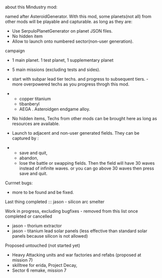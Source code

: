 
about this Mindustry mod:

named after AsteroidGenerator. 
With this mod, some planets(not all) from other mods will be playable and capturable. as long as they are:
- Use SerpuloPlanetGenerator on planet JSON files. 
- No hidden item
- Allow to launch onto numbered sector(non-user generation).

campaign
- 1 main planet. 1 test planet, 1 supplementary planet
- 5 main missions (excluding tests and sides). 
- start with subpar lead tier techs.  and progress to subsequent tiers. - more overpowered techs as you progress throgh this mod.
- - copper titanium 
  - tibanberyl
  - AEGA . Asteroidgen endgame alloy. 

- No hidden items, Techs from other mods can be brought here as long as resources are available.
- Launch to adjacent and non-user generated fields. They can be captured by :
- - save and quit,
  - abandon,
  - lose the battle or swapping fields.
  Then the field will have 30 waves instead of infinite waves.
  or you can go above 30 waves then press save and quit.

Currnet bugs: 
- more to be found and be fixed. 

Last thing completed ::: jason - silicon arc smelter 

Work in progress, excluding bugfixes - removed from this list once completed or cancelled 
- jason - thorium extractor
- jason - titanium lead solar panels (less effective than standard solar panels because silicon is not allowed)

Proposed untouched (not started yet)
- Heavy Attacking units and war factories and refabs (proposed at mission 7)
- skilltree for erida, Project Decay,
- Sector 6 remake, mission 7  

